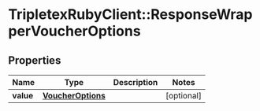 # TripletexRubyClient::ResponseWrapperVoucherOptions

## Properties
Name | Type | Description | Notes
------------ | ------------- | ------------- | -------------
**value** | [**VoucherOptions**](VoucherOptions.md) |  | [optional] 


